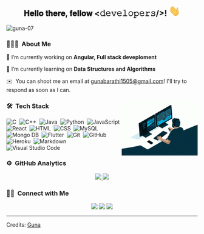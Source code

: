 


<div align="center">
<h2> 𝐇𝐞𝐥𝐥𝐨 𝐭𝐡𝐞𝐫𝐞, 𝐟𝐞𝐥𝐥𝐨𝐰 <𝚍𝚎𝚟𝚎𝚕𝚘𝚙𝚎𝚛𝚜/>! <img src="https://github.com/ABSphreak/ABSphreak/blob/master/gifs/Hi.gif" width="30px"></h2>
</div>




<p align="left"> <img src="https://komarev.com/ghpvc/?username=guna-07&label=Profile%20views&color=0e75b6&style=flat" alt="guna-07" /> </p>

### 👨🏻‍💻 &nbsp;About Me


🌱 I’m currently working on **Angular, Full stack deveploment**

🔭 I’m currently learning on **Data Structures and Algorithms**

✉️ &nbsp;You can shoot me an email at gunabarathi1505@gmail.com! I'll try to respond as soon as I can.


<img height="150em" alt="Programming" src="https://github.com/Guna-07/Guna-07/blob/master/coding.gif" align="right"/>

### 🛠 &nbsp;Tech Stack
![C](https://img.shields.io/badge/-C-05122A?style=flat&logo=C&logoColor=A8B9CC)&nbsp;
![C++](https://img.shields.io/badge/-C++-05122A?style=flat&logo=C%2B%2B&logoColor=00599C)&nbsp;
![Java](https://img.shields.io/badge/-Java-05122A?style=flat&logo=Java&logoColor=FFA518)&nbsp;
![Python](https://img.shields.io/badge/-Python-05122A?style=flat&logo=python)&nbsp;
![JavaScript](https://img.shields.io/badge/-JavaScript-05122A?style=flat&logo=javascript)&nbsp;
![React](https://img.shields.io/badge/-React-05122A?style=flat&logo=react)&nbsp;
![HTML](https://img.shields.io/badge/-HTML-05122A?style=flat&logo=HTML5)&nbsp;
![CSS](https://img.shields.io/badge/-CSS-05122A?style=flat&logo=CSS3&logoColor=1572B6)&nbsp;
![MySQL](https://img.shields.io/badge/-MySQL-05122A?style=flat&logo=mysql&logoColor=000000)&nbsp;
![Mongo DB](https://img.shields.io/badge/-Mongo%20DB-05122A?style=flat&logo=mongoDB&logoColor=47A248)&nbsp;
![Flutter](https://img.shields.io/badge/-Flutter-05122A?style=flat&logo=flutter&logoColor=02569B)&nbsp;
![Git](https://img.shields.io/badge/-Git-05122A?style=flat&logo=git)&nbsp;
![GitHub](https://img.shields.io/badge/-GitHub-05122A?style=flat&logo=github)&nbsp;
![Heroku](https://img.shields.io/badge/-Heroku-05122A?style=flat&logo=heroku)&nbsp;
![Markdown](https://img.shields.io/badge/-Markdown-05122A?style=flat&logo=markdown)&nbsp;
![Visual Studio Code](https://img.shields.io/badge/-Visual%20Studio%20Code-05122A?style=flat&logo=visual-studio-code&logoColor=007ACC)&nbsp;

### ⚙️ &nbsp;GitHub Analytics

<p align="center">
<a href="https://github.com/Guna-07">
  <img height="150em" src="https://github-readme-stats-eight-theta.vercel.app/api?username=Guna-07&show_icons=true&theme=algolia&include_all_commits=true&count_private=true"/>
  <img height="150em" src="https://github-readme-stats-eight-theta.vercel.app/api/top-langs/?username=Guna-07&layout=compact&langs_count=8&theme=algolia"/>
</a>
</p>

### 🤝🏻 &nbsp;Connect with Me

<p align="center">
<a href="https://linkedin.com/in/guna-r1505"><img src="https://img.shields.io/badge/-Guna%20R-0077B5?style=flat&logo=Linkedin&logoColor=white"/></a>
<a href="mailto:gunabarathi1505@gmail.com"><img src="https://img.shields.io/badge/-Guna R-D14836?style=flat&logo=Gmail&logoColor=white"/></a>
<a href="https://instagram.com/gunaa.__"><img src="https://img.shields.io/badge/@gunaa.__-E4405F?style=flat&logo=Instagram&logoColor=white"/></a>
</p>

-----
Credits: [Guna](https://github.com/Guna-07)



